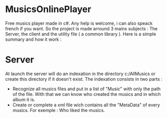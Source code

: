 # MusicsOnlinePlayer
Free musics player made in c#. 
Any help is welcome, i can also speack french if you want.
So the project is made arround 3 mains subjects : The Server, the client and the utility file ( a common library ).
Here is a simple summary and how it work :

# Server
At launch the server will do an indexation in the directory c:/AllMusics or create this directory if it doesn't exist.
The indexation consists in two parts :
 - Recognize all musics files and put in a list of "Music" with only the path of the file. With that we can know who created the musics and in which album it is.
 - Create or complete a xml file wich contains all the "MetaData" of every musics. For exemple : Who liked the musics.
 
